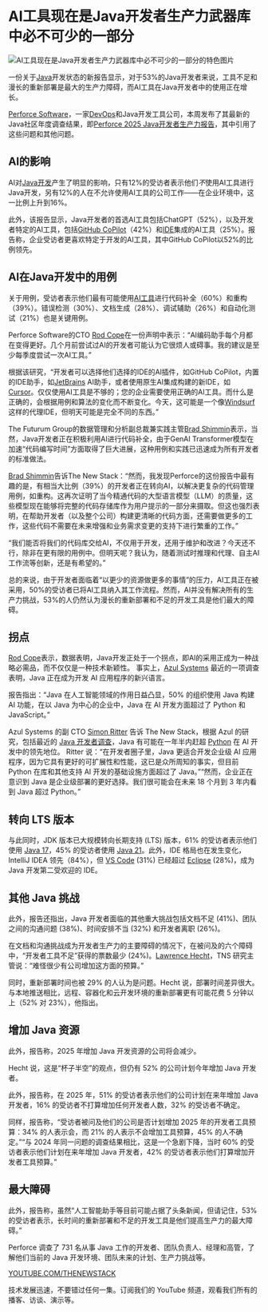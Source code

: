 # AI工具现在是Java开发者生产力武器库中必不可少的一部分

![AI工具现在是Java开发者生产力武器库中必不可少的一部分的特色图片](https://cdn.thenewstack.io/media/2025/03/04ece92b-ahmet-kurt-td8v4e4uvsu-unsplash-1-1024x683.jpg)

一份关于[Java](https://thenewstack.io/introduction-to-java-programming-language/)开发状态的新报告显示，对于53%的Java开发者来说，工具不足和漫长的重新部署是最大的生产力障碍，而AI工具在Java开发者中的使用正在增长。

[Perforce Software](https://thenewstack.io/openvox-the-community-driven-fork-of-puppet-has-arrived/)，一家[DevOps](https://thenewstack.io/devops/)和Java开发工具公司，本周发布了其最新的Java社区年度调查结果，即[Perforce 2025 Java开发者生产力报告](https://www.jrebel.com/resources/java-developer-productivity-report-2025)，其中引用了这些问题和其他问题。

## AI的影响

AI对[Java开发](https://thenewstack.io/what-do-java-developers-think-of-the-rise-of-genai/)产生了明显的影响，只有12%的受访者表示他们*不*使用AI工具进行Java开发，另有12%的人在不允许使用AI工具的公司工作——在企业环境中，这一比例上升到16%。

此外，该报告显示，Java开发者的首选AI工具包括ChatGPT（52%），以及开发者特定的AI工具，包括[GitHub CoPilot](https://thenewstack.io/github-copilot-a-powerful-controversial-autocomplete-for-developers/)（42%）和[IDE](https://thenewstack.io/best-open-source-ides/)集成的AI工具（25%）。报告称，企业受访者更喜欢特定于开发的AI工具，其中GitHub CoPilot以52%的比例领先。

## AI在Java开发中的用例

关于用例，受访者表示他们最有可能使用[AI工具](https://thenewstack.io/favorite-ai-tools-of-developers-and-tips-for-using-them/)进行代码补全（60%）和重构（39%）。错误检测（30%）、文档生成（28%）、调试辅助（26%）和自动化测试（21%）也是关键用例。

Perforce Software的CTO [Rod Cope](https://www.linkedin.com/in/rodcope/)在一份声明中表示：“AI编码助手每个月都在变得更好。几个月前尝试过AI的开发者可能认为它很烦人或碍事。我的建议是至少每季度尝试一次AI工具。”

根据该研究，“开发者可以选择他们选择的IDE的AI插件，如GitHub CoPilot，内置的IDE助手，如[JetBrains](https://thenewstack.io/jetbrains-agentic-ai-assistant-helps-automate-coding-tasks/) AI助手，或者使用原生AI集成构建的新IDE，如[Cursor](https://www.cursor.com/en)。仅仅使用AI工具是不够的；您的企业需要使用正确的AI工具。而什么是正确的，会根据用例和算法的变化而不断变化。今天，这可能是一个像[Windsurf](https://thenewstack.io/windsurf-an-agentic-ide-that-thinks-and-codes-with-you/)这样的代理IDE，但明天可能是完全不同的东西。”

The Futurum Group的数据管理和分析副总裁兼实践主管[Brad Shimmin](https://www.linkedin.com/in/bradshimmin/)表示，当然，Java开发者正在积极利用AI进行代码补全，由于GenAI Transformer模型在加速“代码编写时间”方面取得了巨大进展，这种用例和实践已迅速成为所有开发者的标准做法。

[Brad Shimmin](https://www.linkedin.com/in/bradshimmin/)告诉The New Stack：“然而，我发现Perforce的这份报告中最有趣的是，有相当大比例（39%）的开发者正在转向AI，以解决更复杂的代码管理用例，如重构。这再次证明了当今精通代码的大型语言模型（LLM）的质量，这些模型现在能够将完整的代码存储库作为用户提示的一部分来摄取。但这也强烈表明，在帮助开发者（以及整个公司）构建更清晰的代码方面，还需要做更多的工作，这些代码不需要在未来增强和业务需求变更的支持下进行繁重的工作。”

“我们能否将我们的代码库交给AI，不仅用于开发，还用于维护和改进？今天还不行，除非在更有限的用例中。但明天呢？我认为，随着测试时推理和代理、自主AI工作流等创新，还是有希望的。”

总的来说，由于开发者面临着“以更少的资源做更多的事情”的压力，AI工具正在被采用，50%的受访者已将AI工具纳入其工作流程。然而，AI并没有解决所有的生产力挑战，53%的人仍然认为漫长的重新部署和不足的开发工具是他们最大的障碍。

## 拐点

[Rod Cope](https://www.linkedin.com/in/rodcope/)表示，数据表明，Java开发正处于一个拐点，即AI的采用正成为一种战略必需品，而不仅仅是一种技术新颖性。
事实上，[Azul Systems](https://www.azul.com/?utm_content=inline+mention) 最近的一项调查表明，Java 正在成为开发 AI 应用程序的新兴语言。

报告指出：“Java 在人工智能领域的作用日益凸显，50% 的组织使用 Java 构建 AI 功能，在以 Java 为中心的企业中，Java 在 AI 开发方面超过了 Python 和 JavaScript。”

Azul Systems 的副 CTO [Simon Ritter](https://www.linkedin.com/in/siritter/?originalSubdomain=uk) 告诉 The New Stack，根据 Azul 的研究，包括最近的 [Java 开发者调查](https://www.azul.com/newsroom/azul-2025-state-of-java-survey-report/)，Java 有可能在一年半内赶超 [Python](https://thenewstack.io/python/) 在 AI 开发中的领先地位。
Ritter 说：“在开发者圈子里，Java 更适合开发企业级 AI 应用程序，因为它具有更好的可扩展性和性能，这已是众所周知的事实，但目前 Python 在库和其他支持 AI 开发的基础设施方面超过了 Java。”“然而，企业正在意识到 Java 是企业级部署的更好选择。我们很可能会在未来 18 个月到 3 年内看到 Java 超过 Python。”

## 转向 LTS 版本

与此同时，JDK 版本已大规模转向长期支持 (LTS) 版本，61% 的受访者表示他们使用 [Java 17](https://thenewstack.io/with-java-17-oracle-steps-up-cadence-of-long-term-support-releases/)，45% 的受访者使用 [Java 21](https://thenewstack.io/java-21-is-nigh-whither-javaone/)。此外，IDE 格局也在发生变化，IntelliJ IDEA 领先（84%），但 [VS Code](https://thenewstack.io/microsoft-makes-github-copilot-free-in-vs-code/) (31%) 已经超过 [Eclipse](https://thenewstack.io/eclipse-plunges-into-oss-supply-chain-security/) (28%)，成为 Java 开发第二受欢迎的 IDE。

## 其他 Java 挑战

此外，报告还指出，Java 开发者面临的其他重大挑战包括文档不足 (41%)、团队之间的沟通问题 (38%)、时间安排不当 (32%) 和开发者离职 (26%)。

在文档和沟通挑战成为开发者生产力的主要障碍的情况下，在被问及的六个障碍中，“开发者工具不足”获得的票数最少 (24%)。[Lawrence Hecht](https://thenewstack.io/author/lawrence-hecht/)，TNS 研究主管说：“难怪很少有公司增加这方面的预算。”

同时，重新部署时间也被 29% 的人认为是问题。Hecht 说，部署时间差异很大。与本地推送相比，远程、容器化和云开发环境的重新部署更有可能花费 5 分钟以上（52% 对 23%），他指出。

## 增加 Java 资源

此外，报告称，2025 年增加 Java 开发资源的公司将会减少。

Hecht 说，这是“杯子半空”的观点，但仍有 52% 的公司计划今年增加 Java 开发者。

此外，报告称，在 2025 年，51% 的受访者表示他们的公司计划在来年增加 Java 开发者，16% 的受访者不打算增加任何开发者人数，32% 的受访者不确定。

同样，报告称，“受访者被问及他们的公司是否计划增加 2025 年的开发者工具预算：34% 的人表示会，而 21% 的人表示不会增加工具预算，45% 的人不确定。”“与 2024 年同一问题的调查结果相比，这是一个急剧下降，当时 60% 的受访者表示他们计划在来年增加 Java 开发者，42% 的受访者表示他们打算增加开发者工具预算。”

## 最大障碍

此外，报告称，虽然“人工智能助手等目前可能占据了头条新闻，但请记住，53% 的受访者表示，长时间的重新部署和不足的开发工具是他们提高生产力的最大障碍。”

Perforce 调查了 731 名从事 Java 工作的开发者、团队负责人、经理和高管，了解他们当前的 Java 开发环境、团队未来的计划、生产力挑战等。

[YOUTUBE.COM/THENEWSTACK](https://youtube.com/thenewstack?sub_confirmation=1)

技术发展迅速，不要错过任何一集。订阅我们的 YouTube
频道，观看我们所有的播客、访谈、演示等。